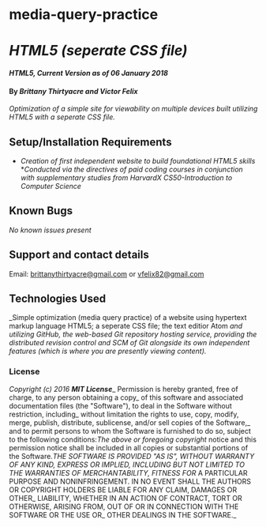# media-query-practice
# _HTML5 (seperate CSS file)_
#### _HTML5, Current Version as of 06 January 2018_
#### By _**Brittany Thirtyacre and Victor Felix**_
_Optimization of a simple site for viewability on multiple devices built utilizing HTML5 with a seperate CSS file._
## Setup/Installation Requirements
* _Creation of first independent website to build foundational HTML5 skills_
*_Conducted via the directives of paid coding courses in conjunction with supplementary studies from HarvardX CS50-Introduction to Computer Science_
## Known Bugs
_No known issues present_
## Support and contact details
Email: brittanythirtyacre@gmail.com or vfelix82@gmail.com
## Technologies Used
_Simple optimization (media query practice) of a website using hypertext markup language HTML5; a seperate CSS file; the text editior Atom 
_and utilizing GitHub, the web-based Git repository hosting service, providing the distributed revision control and SCM of Git alongside its 
own independent features (which is where you are presently viewing content)._
### License
_Copyright (c) 2016 **_MIT License_**__ Permission is hereby granted, free of charge, to any person obtaining a copy_
of this software and associated documentation files (the "Software"), to deal in the Software without restriction, including_
without limitation the rights to use, copy, modify, merge, publish, distribute, sublicense, and/or sell copies of the Software,_
and to permit persons to whom the Software is furnished to do so, subject to the following conditions:_The above or foregoing copyright_
notice and this permission notice shall be included in all copies or substantial portions of the Software.__THE SOFTWARE IS PROVIDED_
"AS IS", WITHOUT WARRANTY OF ANY KIND, EXPRESS OR IMPLIED, INCLUDING BUT NOT LIMITED TO THE WARRANTIES OF MERCHANTABILITY, FITNESS FOR_
A PARTICULAR PURPOSE AND NONINFRINGEMENT. IN NO EVENT SHALL THE AUTHORS OR COPYRIGHT HOLDERS BE LIABLE FOR ANY CLAIM, DAMAGES OR OTHER_
LIABILITY, WHETHER IN AN ACTION OF CONTRACT, TORT OR OTHERWISE, ARISING FROM, OUT OF OR IN CONNECTION WITH THE SOFTWARE OR THE USE OR_
OTHER DEALINGS IN THE SOFTWARE._
